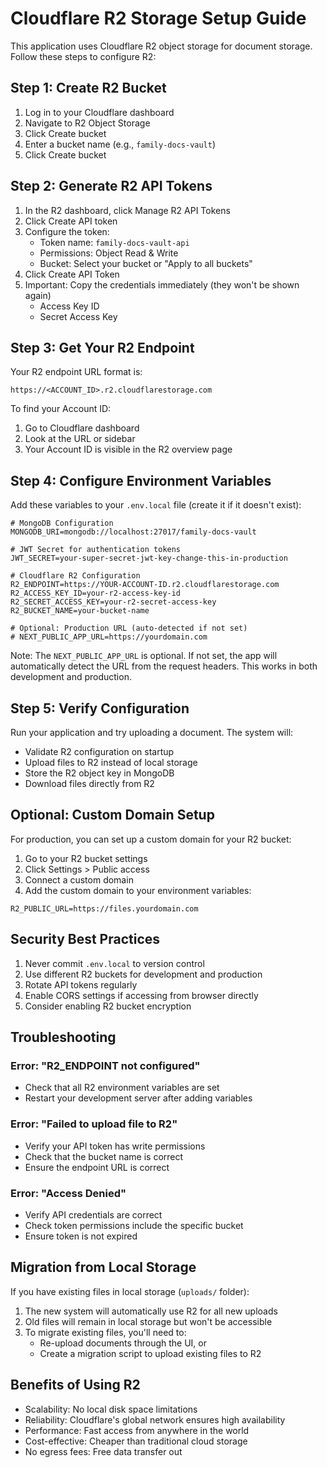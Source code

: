 # Cloudflare R2 Storage Setup Guide

This application uses Cloudflare R2 object storage for document storage. Follow these steps to configure R2:

## Step 1: Create R2 Bucket

1. Log in to your Cloudflare dashboard
2. Navigate to R2 Object Storage
3. Click Create bucket
4. Enter a bucket name (e.g., `family-docs-vault`)
5. Click Create bucket

## Step 2: Generate R2 API Tokens

1. In the R2 dashboard, click Manage R2 API Tokens
2. Click Create API token
3. Configure the token:
   - Token name: `family-docs-vault-api`
   - Permissions: Object Read & Write
   - Bucket: Select your bucket or "Apply to all buckets"
4. Click Create API Token
5. Important: Copy the credentials immediately (they won't be shown again)
   - Access Key ID
   - Secret Access Key

## Step 3: Get Your R2 Endpoint

Your R2 endpoint URL format is:
```
https://<ACCOUNT_ID>.r2.cloudflarestorage.com
```

To find your Account ID:
1. Go to Cloudflare dashboard
2. Look at the URL or sidebar
3. Your Account ID is visible in the R2 overview page

## Step 4: Configure Environment Variables

Add these variables to your `.env.local` file (create it if it doesn't exist):

```env
# MongoDB Configuration
MONGODB_URI=mongodb://localhost:27017/family-docs-vault

# JWT Secret for authentication tokens
JWT_SECRET=your-super-secret-jwt-key-change-this-in-production

# Cloudflare R2 Configuration
R2_ENDPOINT=https://YOUR-ACCOUNT-ID.r2.cloudflarestorage.com
R2_ACCESS_KEY_ID=your-r2-access-key-id
R2_SECRET_ACCESS_KEY=your-r2-secret-access-key
R2_BUCKET_NAME=your-bucket-name

# Optional: Production URL (auto-detected if not set)
# NEXT_PUBLIC_APP_URL=https://yourdomain.com
```

Note: The `NEXT_PUBLIC_APP_URL` is optional. If not set, the app will automatically detect the URL from the request headers. This works in both development and production.

## Step 5: Verify Configuration

Run your application and try uploading a document. The system will:
- Validate R2 configuration on startup
- Upload files to R2 instead of local storage
- Store the R2 object key in MongoDB
- Download files directly from R2

## Optional: Custom Domain Setup

For production, you can set up a custom domain for your R2 bucket:

1. Go to your R2 bucket settings
2. Click Settings > Public access
3. Connect a custom domain
4. Add the custom domain to your environment variables:

```env
R2_PUBLIC_URL=https://files.yourdomain.com
```

## Security Best Practices

1. Never commit `.env.local` to version control
2. Use different R2 buckets for development and production
3. Rotate API tokens regularly
4. Enable CORS settings if accessing from browser directly
5. Consider enabling R2 bucket encryption

## Troubleshooting

### Error: "R2_ENDPOINT not configured"
- Check that all R2 environment variables are set
- Restart your development server after adding variables

### Error: "Failed to upload file to R2"
- Verify your API token has write permissions
- Check that the bucket name is correct
- Ensure the endpoint URL is correct

### Error: "Access Denied"
- Verify API credentials are correct
- Check token permissions include the specific bucket
- Ensure token is not expired

## Migration from Local Storage

If you have existing files in local storage (`uploads/` folder):

1. The new system will automatically use R2 for all new uploads
2. Old files will remain in local storage but won't be accessible
3. To migrate existing files, you'll need to:
   - Re-upload documents through the UI, or
   - Create a migration script to upload existing files to R2

## Benefits of Using R2

- Scalability: No local disk space limitations
- Reliability: Cloudflare's global network ensures high availability
- Performance: Fast access from anywhere in the world
- Cost-effective: Cheaper than traditional cloud storage
- No egress fees: Free data transfer out


